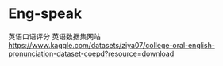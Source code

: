 # Eng-speak




英语口语评分
英语数据集网站
https://www.kaggle.com/datasets/ziya07/college-oral-english-pronunciation-dataset-coepd?resource=download

